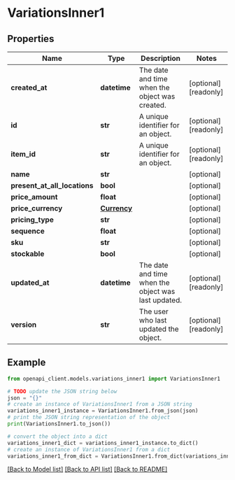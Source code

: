 # VariationsInner1


## Properties

Name | Type | Description | Notes
------------ | ------------- | ------------- | -------------
**created_at** | **datetime** | The date and time when the object was created. | [optional] [readonly] 
**id** | **str** | A unique identifier for an object. | [optional] [readonly] 
**item_id** | **str** | A unique identifier for an object. | [optional] [readonly] 
**name** | **str** |  | [optional] 
**present_at_all_locations** | **bool** |  | [optional] 
**price_amount** | **float** |  | [optional] 
**price_currency** | [**Currency**](Currency.md) |  | [optional] 
**pricing_type** | **str** |  | [optional] 
**sequence** | **float** |  | [optional] 
**sku** | **str** |  | [optional] 
**stockable** | **bool** |  | [optional] 
**updated_at** | **datetime** | The date and time when the object was last updated. | [optional] [readonly] 
**version** | **str** | The user who last updated the object. | [optional] [readonly] 

## Example

```python
from openapi_client.models.variations_inner1 import VariationsInner1

# TODO update the JSON string below
json = "{}"
# create an instance of VariationsInner1 from a JSON string
variations_inner1_instance = VariationsInner1.from_json(json)
# print the JSON string representation of the object
print(VariationsInner1.to_json())

# convert the object into a dict
variations_inner1_dict = variations_inner1_instance.to_dict()
# create an instance of VariationsInner1 from a dict
variations_inner1_from_dict = VariationsInner1.from_dict(variations_inner1_dict)
```
[[Back to Model list]](../README.md#documentation-for-models) [[Back to API list]](../README.md#documentation-for-api-endpoints) [[Back to README]](../README.md)


